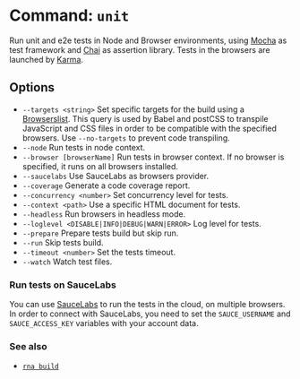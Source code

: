 # Command: `unit`

Run unit and e2e tests in Node and Browser environments, using [Mocha](https://mochajs.org/) as test framework and [Chai](https://www.chaijs.com/) as assertion library. Tests in the browsers are launched by [Karma](https://karma-runner.github.io).

## Options
* `--targets <string>` Set specific targets for the build using a [Browserslist](https://github.com/browserslist/browserslist). This query is used by Babel and postCSS to transpile JavaScript and CSS files in order to be compatible with the specified browsers. Use `--no-targets` to prevent code transpiling.
* `--node` Run tests in node context.
* `--browser [browserName]` Run tests in browser context. If no browser is specified, it runs on all browsers installed.
* `--saucelabs` Use SauceLabs as browsers provider.
* `--coverage` Generate a code coverage report.
* `--concurrency <number>` Set concurrency level for tests.
* `--context <path>` Use a specific HTML document for tests.
* `--headless` Run browsers in headless mode.
* `--loglevel <DISABLE|INFO|DEBUG|WARN|ERROR>` Log level for tests.
* `--prepare` Prepare tests build but skip run.
* `--run` Skip tests build.
* `--timeout <number>` Set the tests timeout.
* `--watch` Watch test files.

### Run tests on SauceLabs

You can use [SauceLabs](https://saucelabs.com/) to run the tests in the cloud, on multiple browsers. In order to connect with SauceLabs, you need to set the `SAUCE_USERNAME` and `SAUCE_ACCESS_KEY` variables with your account data.

### See also

* [`rna build`](../build/)
